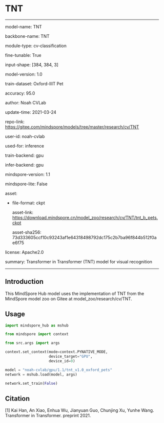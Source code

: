 # TNT

---

model-name: TNT

backbone-name: TNT

module-type: cv-classification

fine-tunable: True

input-shape: [384, 384, 3]

model-version: 1.0

train-dataset: Oxford-IIIT Pet

accuracy: 95.0

author: Noah CVLab

update-time: 2021-03-24

repo-link: <https://gitee.com/mindspore/models/tree/master/research/cv/TNT>

user-id: noah-cvlab

used-for: inference

train-backend: gpu

infer-backend: gpu

mindspore-version: 1.1

mindspore-lite: False

asset:

- file-format: ckpt

  asset-link: <https://download.mindspore.cn/model_zoo/research/cv/TNT/tnt_b_pets.ckpt>

  asset-sha256: 73d333605ccf10c93243af1e64318498792dc175c2b7ba96f844b512f0ae6f75

license: Apache2.0

summary: Transformer in Transformer (TNT) model for visual recognition

---

## Introduction

This MindSpore Hub model uses the implementation of TNT from the MindSpore model zoo on Gitee at model_zoo/research/cv/TNT.

## Usage

```python
import mindspore_hub as mshub

from mindspore import context

from src.args import args

context.set_context(mode=context.PYNATIVE_MODE,
                    device_target="GPU",
                    device_id=0)

model = "noah-cvlab/gpu/1.1/tnt_v1.0_oxford_pets"
network = mshub.load(model, args)

network.set_train(False)
```

## Citation

[1] Kai Han, An Xiao, Enhua Wu, Jianyuan Guo, Chunjing Xu, Yunhe Wang. Transformer in Transformer. preprint 2021.